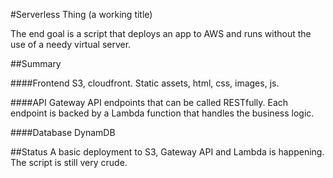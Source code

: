 #Serverless Thing 
(a working title)

The end goal is a script that deploys an app to AWS and runs without the use of a needy virtual server.

##Summary

####Frontend
S3, cloudfront. Static assets, html, css, images, js.

####API
Gateway API endpoints that can be called RESTfully. Each endpoint is backed by a Lambda function that handles the business logic.

####Database
DynamDB


##Status
A basic deployment to S3, Gateway API and Lambda is happening. The script is still very crude.
